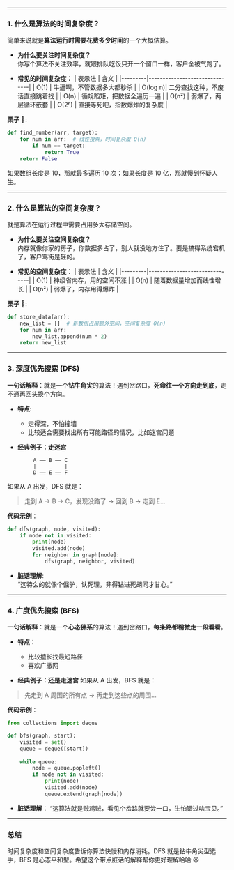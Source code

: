 

---

### **1. 什么是算法的时间复杂度？**
简单来说就是**算法运行时需要花费多少时间**的一个大概估算。

- **为什么要关注时间复杂度？**  
  你写个算法不关注效率，就跟排队吃饭只开一个窗口一样，客户全被气跑了。

- **常见的时间复杂度：**
  | 表示法   | 含义                          |
  |---------|-------------------------------|
  | O(1)    | 牛逼啊，不管数据多大都秒杀      |
  | O(log n)| 二分查找这种，不废话直接跳着找  |
  | O(n)    | 循规蹈矩，把数据全遍历一遍      |
  | O(n²)   | 弱爆了，两层循环嵌套           |
  | O(2ⁿ)   | 直接等死吧，指数爆炸的复杂度   |

**栗子** 🍠:
```python
def find_number(arr, target):
    for num in arr:  # 线性搜索，时间复杂度 O(n)
        if num == target:
            return True
    return False
```
如果数组长度是 10，那就最多遍历 10 次；如果长度是 10 亿，那就慢到怀疑人生。

---

### **2. 什么是算法的空间复杂度？**
就是算法在运行过程中需要占用多大存储空间。

- **为什么要关注空间复杂度？**  
  内存就像你家的房子，你数据多占了，别人就没地方住了。要是搞得系统宕机了，客户骂街是轻的。

- **常见的空间复杂度：**
  | 表示法   | 含义                          |
  |---------|-------------------------------|
  | O(1)    | 神级省内存，用的空间不涨       |
  | O(n)    | 随着数据量增加而线性增长       |
  | O(n²)   | 弱爆了，内存用得爆炸           |

**栗子** 🍠:
```python
def store_data(arr):
    new_list = []  # 新数组占用额外空间，空间复杂度 O(n)
    for num in arr:
        new_list.append(num * 2)
    return new_list
```

---

### **3. 深度优先搜索 (DFS)**  
**一句话解释**：就是一个**钻牛角尖**的算法！遇到岔路口，**死命往一个方向走到底**，走不通再回头换个方向。

- **特点**: 
  - 走得深，不怕撞墙
  - 比较适合需要找出所有可能路径的情况，比如迷宫问题

- **经典例子：走迷宫**
  ```plaintext
       A —— B —— C
       |         |
       D —— E —— F
  ```

如果从 A 出发，DFS 就是：
> 走到 A -> B -> C，发现没路了 -> 回到 B -> 走到 E...

**代码示例**：
```python
def dfs(graph, node, visited):
    if node not in visited:
        print(node)
        visited.add(node)
        for neighbor in graph[node]:
            dfs(graph, neighbor, visited)
```

- **脏话理解**:  
  “这特么的就像个倔驴，认死理，非得钻进死胡同才甘心。”

---

### **4. 广度优先搜索 (BFS)**
**一句话解释**：就是一个**心态佛系**的算法！遇到岔路口，**每条路都稍微走一段看看**。

- **特点**：
  - 比较擅长找最短路径
  - 喜欢广撒网

- **经典例子：还是走迷宫**
如果从 A 出发，BFS 就是：
> 先走到 A 周围的所有点 -> 再走到这些点的周围...

**代码示例**：
```python
from collections import deque

def bfs(graph, start):
    visited = set()
    queue = deque([start])
    
    while queue:
        node = queue.popleft()
        if node not in visited:
            print(node)
            visited.add(node)
            queue.extend(graph[node])
```

- **脏话理解**：
  “这算法就是贼鸡贼，看见个岔路就要尝一口，生怕错过啥宝贝。”

---

### **总结**
时间复杂度和空间复杂度告诉你算法快慢和内存消耗。DFS 就是钻牛角尖型选手，BFS 是心态平和型。希望这个带点脏话的解释帮你更好理解哈哈 😆
